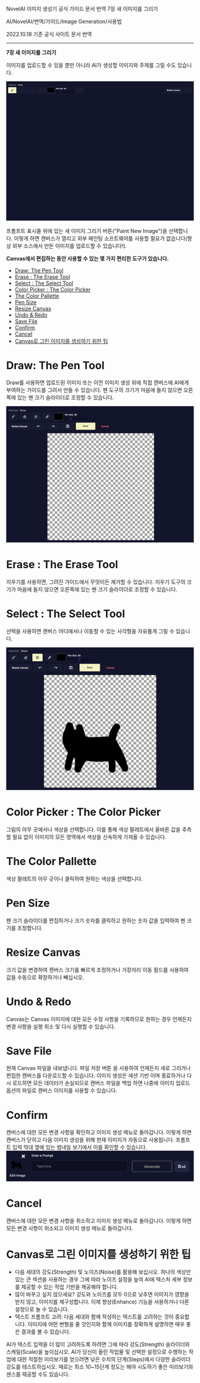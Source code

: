 NovelAI 이미지 생성기 공식 가이드 문서 번역 7장 새 이미지를 그리기

AI/NovelAI/번역/가이드/Image Generation/사용법

2022.10.18 기준 공식 사이트 문서 번역

---
**7장 새 이미지를 그리기**

이미지를 업로드할 수 있을 뿐만 아니라 AI가 생성할 이미지와 주제를 그릴 수도 있습니다.

![](2022-10-19-00-22-31.gif)

프롬프트 표시줄 위에 있는 새 이미지 그리기 버튼("Paint New Image")을 선택합니다. 이렇게 하면 캔버스가 열리고 외부 페인팅 소프트웨어를 사용할 필요가 없습니다(항상 외부 소스에서 만든 이미지를 업로드할 수 있습니다!).

**Canvas에서 편집하는 동안 사용할 수 있는 몇 가지 편리한 도구가 있습니다.**

- [Draw: The Pen Tool](#draw-the-pen-tool)
- [Erase : The Erase Tool](#erase--the-erase-tool)
- [Select : The Select Tool](#select--the-select-tool)
- [Color Picker : The Color Picker](#color-picker--the-color-picker)
- [The Color Pallette](#the-color-pallette)
- [Pen Size](#pen-size)
- [Resize Canvas](#resize-canvas)
- [Undo & Redo](#undo--redo)
- [Save File](#save-file)
- [Confirm](#confirm)
- [Cancel](#cancel)
- [Canvas로 그린 이미지를 생성하기 위한 팁](#canvas로-그린-이미지를-생성하기-위한-팁)


# Draw: The Pen Tool
Draw를 사용하면 업로드된 이미지 또는 이전 이미지 생성 위에 직접 캔버스에 AI에게 부여하는 가이드를 그려서 만들 수 있습니다. 펜 도구의 크기가 마음에 들지 않으면 오른쪽에 있는 펜 크기 슬라이더로 조정할 수 있습니다.

![](2022-10-19-00-52-08.gif)


# Erase : The Erase Tool
지우기를 사용하면, 그려진 가이드에서 무엇이든 제거할 수 있습니다. 지우기 도구의 크기가 마음에 들지 않으면 오른쪽에 있는 펜 크기 슬라이더로 조정할 수 있습니다.


# Select : The Select Tool
선택을 사용하면 캔버스 어디에서나 이동할 수 있는 사각형을 자유롭게 그릴 수 있습니다.

![](2022-10-19-00-52-49.gif)


# Color Picker : The Color Picker
그림의 아무 곳에서나 색상을 선택합니다. 이를 통해 색상 팔레트에서 올바른 값을 추측할 필요 없이 이미지의 모든 영역에서 색상을 신속하게 가져올 수 있습니다.


# The Color Pallette
색상 팔레트의 아무 곳이나 클릭하여 원하는 색상을 선택합니다.


# Pen Size
펜 크기 슬라이더를 편집하거나 크기 숫자를 클릭하고 원하는 숫자 값을 입력하여 펜 크기를 조정합니다.


# Resize Canvas
크기 값을 변경하여 캔버스 크기를 빠르게 조정하거나 가장자리 이동 필드를 사용하여 값을 수동으로 확장하거나 빼십시오.


# Undo & Redo
Canvas는 Canvas 이미지에 대한 모든 수정 사항을 기록하므로 원하는 경우 언제든지 변경 사항을 실행 취소 및 다시 실행할 수 있습니다.


# Save File
현재 Canvas 파일을 내보냅니다. 파일 저장 버튼 을 사용하여 언제든지 새로 그리거나 편집한 캔버스를 다운로드할 수 있습니다. 이미지 생성은 세션 기반 이며 종료하거나 다시 로드하면 모든 데이터가 손실되므로 캔버스 파일을 백업 하면 나중에 이미지 업로드 옵션의 파일로 캔버스 이미지를 사용할 수 있습니다.


# Confirm
캔버스에 대한 모든 변경 사항을 확인하고 이미지 생성 메뉴로 돌아갑니다. 이렇게 하면 캔버스가 닫히고 다음 이미지 생성을 위해 현재 이미지가 자동으로 사용됩니다. 프롬프트 입력 막대 옆에 있는 썸네일 보기에서 이를 확인할 수 있습니다.
![](2022-10-19-00-54-46.png)


# Cancel
캔버스에 대한 모든 변경 사항을 취소하고 이미지 생성 메뉴로 돌아갑니다. 이렇게 하면 모든 변경 사항이 취소되고 이미지 생성 메뉴로 돌아갑니다.


# Canvas로 그린 이미지를 생성하기 위한 팁

- 다음 세대의 강도(Strength) 및 노이즈(Noise)를 활용해 보십시오. 하나의 색상만 있는 큰 섹션을 사용하는 경우 그에 따라 노이즈 설정을 높여 AI에 텍스처 세부 정보를 제공할 수 있는 작업 기반을 제공해야 합니다.
- 많이 바꾸고 싶지 않으세요? 강도와 노이즈를 모두 0으로 낮추면 이미지가 영향을 받지 않고, 이미지를 재구성합니다. 이제 향상(Enhance) 기능을 사용하거나 다른 설정으로 놀 수 있습니다.
- 텍스트 프롬프트 고려: 다음 세대와 함께 작성하는 텍스트를 고려하는 것이 중요합니다. 이미지에 어떤 변형을 줄 것인지와 함께 이미지를 정확하게 설명하면 매우 좋은 결과를 볼 수 있습니다.

AI가 텍스트 입력을 더 많이 고려하도록 하려면 그에 따라 강도(Strength) 슬라이더와 스케일(Scale)을 높이십시오. AI가 당신이 올린 작업물 및 선택한 설정으로 수행하는 작업에 대한 적절한 미리보기를 얻으려면 낮은 수치의 단계(Steps)에서 다양한 슬라이더 강도를 테스트하십시오. 때로는 최소 10~15단계 정도는 해야 시도하기 좋은 미리보기와 센스를 제공할 수도 있습니다.
